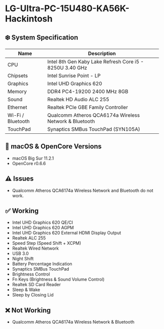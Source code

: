 # LG-Ultra-PC-15U480-KA56K-Hackintosh

## ❄️ System Specification
| Name | Description |
| - | - |
| CPU | Intel 8th Gen Kaby Lake Refresh Core i5 - 8250U 3.40 GHz |
| Chipsets | Intel Sunrise Point - LP |
| Graphics | Intel UHD Graphics 620 |
| Memory | DDR4 PC4-19200 2400 MHz 8GB |
| Sound | Realtek HD Audio ALC 255 |
| Ethernet | Realtek PCIe GBE Family Controller |
| Wi-Fi / Bluetooth | Qualcomm Atheros QCA6174a Wireless Network & Bluetooth |
| TouchPad | Synaptics SMBus TouchPad (SYN105A) |

## 🍃 macOS & OpenCore Versions
- macOS Big Sur 11.2.1
- OpenCore r0.6.6

## ⚠️ Issues
- Qualcomm Atheros QCA6174a Wireless Network and Bluetooth do not work.

## ✅ Working
- Intel UHD Graphics 620 QE/CI
- Intel UHD Graphics 620 AGPM
- Intel UHD Graphics 620 External HDMI Display Output
- Realtek ALC 255
- Speed Step (Speed Shift + XCPM)
- Realtek Wired Network
- USB 3.0
- Night Shift
- Battery Percentage Indication
- Synaptics SMBus TouchPad
- Brightness Control
- Fn Keys (Brightness & Sound Volume Control)
- Realtek SD Card Reader
- Sleep & Wake
- Sleep by Closing Lid

## ❌ Not Working
- Qualcomm Atheros QCA6174a Wireless Network & Bluetooth
